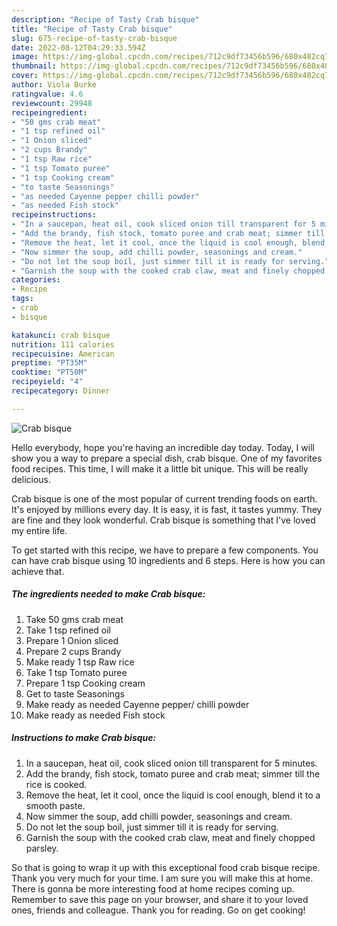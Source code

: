 ```yaml
---
description: "Recipe of Tasty Crab bisque"
title: "Recipe of Tasty Crab bisque"
slug: 675-recipe-of-tasty-crab-bisque
date: 2022-08-12T04:29:33.594Z
image: https://img-global.cpcdn.com/recipes/712c9df73456b596/680x482cq70/crab-bisque-recipe-main-photo.jpg
thumbnail: https://img-global.cpcdn.com/recipes/712c9df73456b596/680x482cq70/crab-bisque-recipe-main-photo.jpg
cover: https://img-global.cpcdn.com/recipes/712c9df73456b596/680x482cq70/crab-bisque-recipe-main-photo.jpg
author: Viola Burke
ratingvalue: 4.6
reviewcount: 29948
recipeingredient:
- "50 gms crab meat"
- "1 tsp refined oil"
- "1 Onion sliced"
- "2 cups Brandy"
- "1 tsp Raw rice"
- "1 tsp Tomato puree"
- "1 tsp Cooking cream"
- "to taste Seasonings"
- "as needed Cayenne pepper chilli powder"
- "as needed Fish stock"
recipeinstructions:
- "In a saucepan, heat oil, cook sliced onion till transparent for 5 minutes."
- "Add the brandy, fish stock, tomato puree and crab meat; simmer till the rice is cooked."
- "Remove the heat, let it cool, once the liquid is cool enough, blend it to a smooth paste."
- "Now simmer the soup, add chilli powder, seasonings and cream."
- "Do not let the soup boil, just simmer till it is ready for serving."
- "Garnish the soup with the cooked crab claw, meat and finely chopped parsley."
categories:
- Recipe
tags:
- crab
- bisque

katakunci: crab bisque 
nutrition: 111 calories
recipecuisine: American
preptime: "PT35M"
cooktime: "PT50M"
recipeyield: "4"
recipecategory: Dinner

---
```



![Crab bisque](https://img-global.cpcdn.com/recipes/712c9df73456b596/680x482cq70/crab-bisque-recipe-main-photo.jpg)

Hello everybody, hope you're having an incredible day today. Today, I will show you a way to prepare a special dish, crab bisque. One of my favorites food recipes. This time, I will make it a little bit unique. This will be really delicious.

Crab bisque is one of the most popular of current trending foods on earth. It's enjoyed by millions every day. It is easy, it is fast, it tastes yummy. They are fine and they look wonderful. Crab bisque is something that I've loved my entire life.




To get started with this recipe, we have to prepare a few components. You can have crab bisque using 10 ingredients and 6 steps. Here is how you can achieve that.

<!--inarticleads1-->

##### The ingredients needed to make Crab bisque:

1. Take 50 gms crab meat
1. Take 1 tsp refined oil
1. Prepare 1 Onion sliced
1. Prepare 2 cups Brandy
1. Make ready 1 tsp Raw rice
1. Take 1 tsp Tomato puree
1. Prepare 1 tsp Cooking cream
1. Get to taste Seasonings
1. Make ready as needed Cayenne pepper/ chilli powder
1. Make ready as needed Fish stock




<!--inarticleads2-->

##### Instructions to make Crab bisque:

1. In a saucepan, heat oil, cook sliced onion till transparent for 5 minutes.
1. Add the brandy, fish stock, tomato puree and crab meat; simmer till the rice is cooked.
1. Remove the heat, let it cool, once the liquid is cool enough, blend it to a smooth paste.
1. Now simmer the soup, add chilli powder, seasonings and cream.
1. Do not let the soup boil, just simmer till it is ready for serving.
1. Garnish the soup with the cooked crab claw, meat and finely chopped parsley.




So that is going to wrap it up with this exceptional food crab bisque recipe. Thank you very much for your time. I am sure you will make this at home. There is gonna be more interesting food at home recipes coming up. Remember to save this page on your browser, and share it to your loved ones, friends and colleague. Thank you for reading. Go on get cooking!
